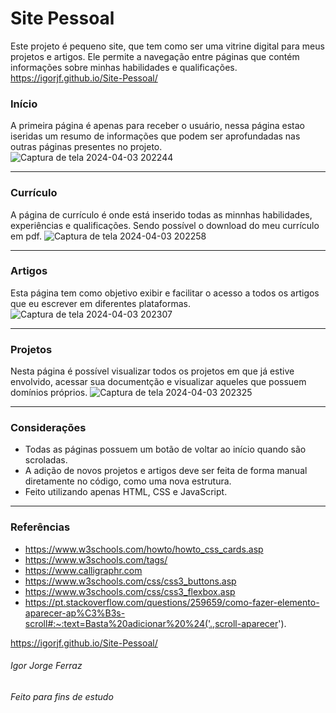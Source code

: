 # Site Pessoal
Este projeto é pequeno site, que tem como ser uma vitrine digital para meus projetos e artigos. Ele permite a navegação entre páginas que contém informações sobre minhas habilidades e qualificações.
https://igorjf.github.io/Site-Pessoal/

### Início
A primeira página é apenas para receber o usuário, nessa página estao iseridas um resumo de informações que podem ser aprofundadas nas outras páginas presentes no projeto.
![Captura de tela 2024-04-03 202244](https://github.com/IgorJF/Site-Pessoal/assets/111748228/6473a43f-93ee-460d-89b8-e86b6cc86203)

---
### Currículo
A página de currículo é onde está inserido todas as minnhas habilidades, experiências e qualificações. Sendo possível o download do meu currículo em pdf.
![Captura de tela 2024-04-03 202258](https://github.com/IgorJF/Site-Pessoal/assets/111748228/0e0c34c1-f650-432a-8a9c-2027f3b03bc9)

---
### Artigos
Esta página tem como objetivo exibir e facilitar o acesso a todos os artigos que eu escrever em diferentes plataformas.
![Captura de tela 2024-04-03 202307](https://github.com/IgorJF/Site-Pessoal/assets/111748228/c99c1c4b-3018-4ff2-9538-21ca11104380)

---
### Projetos
Nesta página é possível visualizar todos os projetos em que já estive envolvido, acessar sua documentção e visualizar aqueles que possuem domínios próprios.
![Captura de tela 2024-04-03 202325](https://github.com/IgorJF/Site-Pessoal/assets/111748228/e2cf86c0-5d9d-4265-b035-6fec88a7f3d4)

---
### Considerações
- Todas as páginas possuem um botão de voltar ao início quando são scroladas.
- A adição de novos projetos e artigos deve ser feita de forma manual diretamente no código, como uma nova estrutura.
- Feito utilizando apenas HTML, CSS e JavaScript.

---
### Referências
- https://www.w3schools.com/howto/howto_css_cards.asp
- https://www.w3schools.com/tags/
- https://www.calligraphr.com
- https://www.w3schools.com/css/css3_buttons.asp
- https://www.w3schools.com/css/css3_flexbox.asp
- https://pt.stackoverflow.com/questions/259659/como-fazer-elemento-aparecer-ap%C3%B3s-scroll#:~:text=Basta%20adicionar%20%24('.,scroll-aparecer').

https://igorjf.github.io/Site-Pessoal/
###### Igor Jorge Ferraz
###### Feito para fins de estudo




